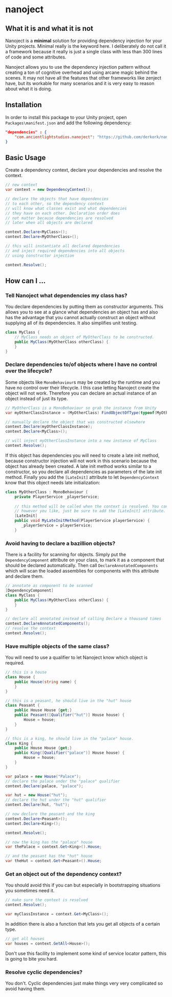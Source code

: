# nanoject
## What it is and what it is not
Nanoject is a **minimal** solution for providing dependency injection for your Unity projects. Minimal really is the keyword here. I deliberately do not call it a framework because it really is just a single class with less than 300 lines of code and some attributes.
 
 Nanoject allows you to use the dependency injection pattern without creating a ton of cognitive overhead and using arcane magic behind the scenes. It may not have all the features that other frameworks like zenject have, but its workable for many scenarios and it is very easy to reason about what it is doing. 

## Installation

In order to install this package to your Unity project, open `Packages\manifest.json` and add the following dependency:

```json
"dependencies" : {
    "com.ancientlightstudios.nanoject": "https://github.com/derkork/nanoject-unity.git#2.0.0"
}
```

## Basic Usage

Create a dependency context, declare your dependencies and resolve the context. 

```csharp
// new context
var context = new DependencyContext();

// declare the objects that have dependencies
// to each other, so the dependency context
// will know what classes exist and what dependencies
// they have on each other. Declaration order does
// not matter because dependencies are resolved
// later when all objects are declared

context.Declare<MyClass>();
context.Declare<MyOtherClass>();

// this will instantiate all declared dependencies
// and inject required dependencies into all objects
// using constructor injection 

context.Resolve();

```

## How can I ...

### Tell Nanoject what dependencies my class has?

You declare dependencies by putting them as constructor arguments. This allows you to see at a glance what dependencies an object has and also has the advantage that you cannot actually construct an object without supplying all of its dependencies. It also simplifies unit testing.

```csharp
class MyClass {
    // MyClass needs an object of MyOtherClass to be constructed.
    public MyClass(MyOtherClass otherClass) {
    }
}
```

### Declare dependencies to/of objects where I have no control over the lifecycle?
Some objects like `MonoBehaviour`s may be created by the runtime and you have no control over their lifecycle. I this case letting Nanoject create the object will not work. Therefore you can declare an actual instance of an object instead of just its type.

```csharp
// MyOtherClass is a MonoBehaviour so grab the instance from Unity
var myOtherClassInstance = (MyOtherClass) FindObjectOfType(typeof(MyOtherClass));

// manually declare the object that was constructed elsewhere
context.Declare(myOtherClassInstance); 
context.Declare<MyClass>();

// will inject myOtherClassInstance into a new instance of MyClass
context.Resolve();
```

If this object has dependencies you will need to create a late init method, because constructor injection will not work in this scenario because the object has already been created. A late init method works similar to a constructor, so you declare all dependencies as parameters of the late init method. Finally you add the `[LateInit]` attribute to let `DependencyContext` know that this object needs late initialization:

```csharp
class MyOtherClass : MonoBehaviour {
    private PlayerService _playerService;
    
    // this method will be called when the context is resolved. You can name it
    // however you like, just be sure to add the [LateInit] attribute.
    [LateInit]
    public void MyLateInitMethod(PlayerService playerService) {
       _playerService = playerService;
    }
```

### Avoid having to declare a bazillion objects?

There is a facility for scanning for objects. Simply put the `DependencyComponent` attribute on your class, to mark it as a component that should be declared automatically. Then call `DeclareAnnotatedComponents` which will scan the loaded assemblies for components with this attribute and declare them.

```csharp
// annotate as component to be scanned
[DependencyComponent]
class MyClass {
    public MyClass(MyOtherClass otherClass) {
    }
}

// declare all annotated instead of calling Declare a thousand times
context.DeclareAnnotatedComponents();
// resolve the context
context.Resolve();
``` 

### Have multiple objects of the same class?

You will need to use a qualifier to let Nanoject know which object is required. 

```csharp
// this is a house
class House {
    public House(string name) {
    }
}

// this is a peasant, he should live in the "hut" house
class Peasant {
    public House House {get;}
    public Peasant([Qualifier("hut")] House house) {
        House = house;
    }
}

// this is a king, he should live in the "palace" house.
class King {
    public House House {get;}
    public King([Qualifier("palace")] House house) {
        House = house;
    }
}    

var palace = new House("Palace");
// declare the palace under the "palace" qualifier
context.Declare(palace, "palace"); 

var hut = new House("hut");
// declare the hut under the "hut" qualifier
context.Declare(hut, "hut");

// now declare the peasant and the king
context.Declare<Peasant>();
context.Declare<King>();

context.Resolve();

// now the king has the "palace" house
var thePalace = context.Get<King>().House;

// and the peasant has the "hut" house
var theHut = context.Get<Peasant>().House;
```

### Get an object out of the dependency context?

You should avoid this if you can but especially in bootstrapping situations you sometimes need it.  

```csharp
// make sure the context is resolved
context.Resolve();

var myClassInstance = context.Get<MyClass>();
```

In addition there is also a function that lets you get all objects of a certain type. 

```csharp
// get all houses
var houses = context.GetAll<House>();
```

Don't use this facility to implement some kind of service locator pattern, this is going to bite you hard. 


### Resolve cyclic dependencies?
You don't. Cyclic dependencies just make things very very complicated so avoid having them.


